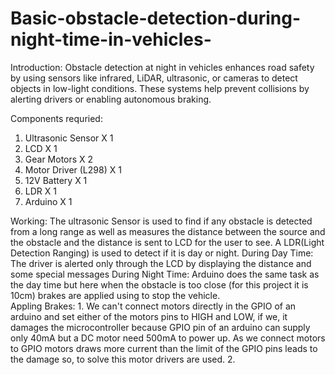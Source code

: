# Basic-obstacle-detection-during-night-time-in-vehicles-
Introduction:
  Obstacle detection at night in vehicles enhances road safety by using sensors like infrared, LiDAR, ultrasonic, or cameras to detect objects in low-light conditions. These systems help prevent collisions by      
  alerting drivers or enabling autonomous braking.

Components requried:
  1. Ultrasonic Sensor X 1
  2. LCD X 1
  3. Gear Motors X 2
  4. Motor Driver (L298) X 1
  5. 12V Battery X 1
  6. LDR X 1
  7. Arduino X 1

Working:
  The ultrasonic Sensor is used to find if any obstacle is detected from a long range as well as measures the distance between the source and the obstacle and the distance is sent to LCD for the user to see. 
  A LDR(Light Detection Ranging) is used to detect if it is day or night.
  During Day Time: 
    The driver is alerted only through the LCD by displaying the distance and some special messages 
  During Night Time:
    Arduino does the same task as the day time but here when the obstacle is too close (for this project it is 10cm) brakes are applied using to stop the vehicle.   
  Appling Brakes: 
    1. We can't connect motors directly in the GPIO of an arduino and set either of the motors pins to HIGH and LOW, if we, it damages the microcontroller because GPIO pin of an arduino can supply only 40mA
       but a DC motor need 500mA to power up. As we connect motors to GPIO motors draws more current than the limit of the GPIO pins leads to the damage so, to solve this motor drivers are used.
    2. 
    
   
    
  
  
